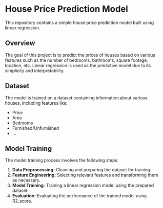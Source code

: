 # House Price Prediction Model

This repository contains a simple house price prediction model built using linear regression.

## Overview

The goal of this project is to predict the prices of houses based on various features such as the number of bedrooms, bathrooms, square footage, location, etc. Linear regression is used as the predictive model due to its simplicity and interpretability.

## Dataset

The model is trained on a dataset containing information about various houses, including features like:

- Price
- Area
- Bedrooms
- Furnished/Unfurnished
- ...

## Model Training

The model training process involves the following steps:

1. **Data Preprocessing:** Cleaning and preparing the dataset for training.
2. **Feature Engineering:** Selecting relevant features and transforming them as necessary.
3. **Model Training:** Training a linear regression model using the prepared dataset.
4. **Evaluation:** Evaluating the performance of the trained model using R2_score.
